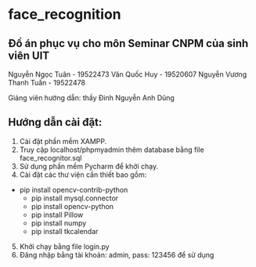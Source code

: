 # face_recognition

## Đồ án phục vụ cho môn Seminar CNPM của sinh viên UIT
Nguyễn Ngọc Tuân - 19522473
Văn Quốc Huy - 19520607
Nguyễn Vương Thanh Tuấn - 19522478

Giảng viên hướng dẫn: thầy Đinh Nguyễn Anh Dũng

## Hướng dẫn cài đặt:

1. Cài đặt phần mềm XAMPP.
2. Truy cập localhost/phpmyadmin thêm database bằng file face_recognitor.sql
3. Sử dụng phần mềm Pycharm để khởi chạy.
4. Cài đặt các thư viện cần thiết bao gồm:
  - pip install opencv-contrib-python
	- pip install mysql.connector
	- pip install opencv-python
	- pip install Pillow
	- pip install numpy
	- pip install tkcalendar
5. Khởi chạy bằng file login.py  
6. Đăng nhập bằng tài khoản: admin, pass: 123456 để sử dụng
